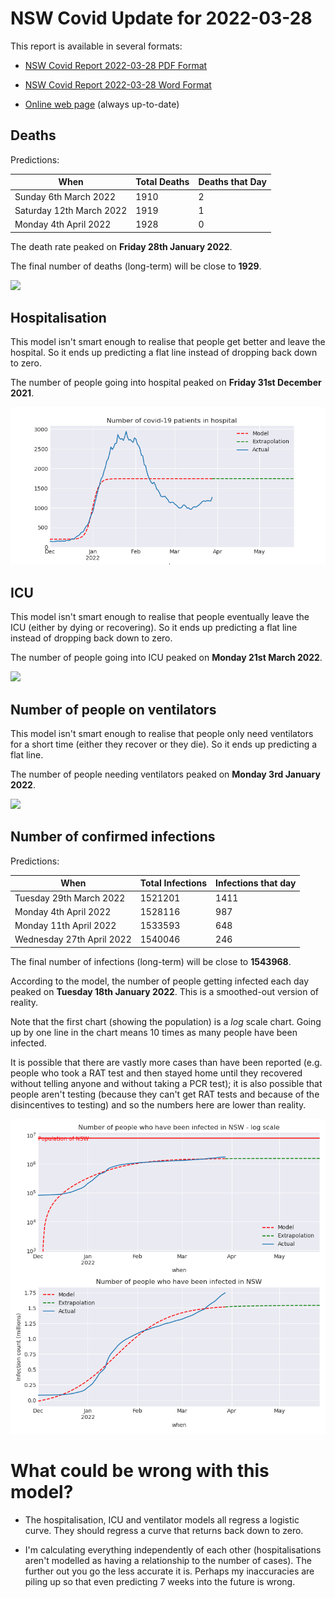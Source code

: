 # NSW Covid Update for 2022-03-28

This report is available in several formats:

- [NSW Covid Report 2022-03-28 PDF Format](https://github.com/solresol/yet-another-pandemic-prediction/raw/main/output/2022-03-28/nsw-covid-report-2022-03-28.pdf)

- [NSW Covid Report 2022-03-28 Word Format](https://github.com/solresol/yet-another-pandemic-prediction/raw/main/output/2022-03-28/nsw-covid-report-2022-03-28.docx)

- [Online web page](https://github.com/solresol/yet-another-pandemic-prediction/tree/main/output/README.md) (always up-to-date)

## Deaths

Predictions:

| When | Total Deaths | Deaths that Day |
| ---- | ------------ | --------------- |
| Sunday 6th March 2022 | 1910 | 2 |
| Saturday 12th March 2022 | 1919 | 1 |
| Monday 4th April 2022 | 1928 | 0 |

The death rate peaked on **Friday 28th January 2022**.

The final number of deaths (long-term) will
be close to **1929**.

![](2022-03-28/deaths.png)



## Hospitalisation

This model isn't smart enough to realise that people get better and leave the hospital.
So it ends up predicting a flat line instead of dropping back down to zero.

The number of people going into hospital peaked on **Friday 31st December 2021**.

![](2022-03-28/hospitalisation.png)

## ICU

This model isn't smart enough to realise that people eventually leave the ICU
(either by dying or recovering).
So it ends up predicting a flat line instead of dropping back down to zero.

The number of people going into ICU peaked on **Monday 21st March 2022**.

![](2022-03-28/icu.png)

## Number of people on ventilators

This model isn't smart enough to realise that people only need ventilators for
a short time (either they recover or they die). So it ends up predicting a flat line.

The number of people needing ventilators peaked on **Monday 3rd January 2022**.

![](2022-03-28/ventilators.png)

## Number of confirmed infections

Predictions:

| When | Total Infections | Infections that day |
| ---- | ------------ | --------------- |
| Tuesday 29th March 2022 | 1521201 | 1411 |
| Monday 4th April 2022 | 1528116 | 987 |
| Monday 11th April 2022 | 1533593 | 648 |
| Wednesday 27th April 2022 | 1540046 | 246 |

The final number of infections (long-term) will
be close to **1543968**.


According to the model, the number of people getting infected each day peaked on **Tuesday 18th January 2022**. This is a smoothed-out version of reality.

Note that the first chart (showing the population) is a *log* scale chart. Going up by one line in the chart means 10 times as many people have been infected. 

It is possible that there are vastly more cases than have been
reported (e.g. people who took a RAT test and then stayed home until
they recovered without telling anyone and without taking a PCR test);
it is also possible that people aren't testing (because they can't get
RAT tests and because of the disincentives to testing) and so the
numbers here are lower than reality.


![](2022-03-28/infection.png)



# What could be wrong with this model?

- The hospitalisation, ICU and ventilator models all regress a logistic curve. They
should regress a curve that returns back down to zero.

- I'm calculating everything independently of each other (hospitalisations aren't modelled as having a relationship to the number of cases). The further out you go the less accurate it is. Perhaps my inaccuracies are piling up so that even predicting 7 weeks into the future is wrong.

